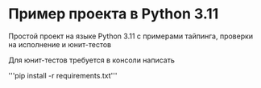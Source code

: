 <h1>Пример проекта в Python 3.11</h1>
<p>Простой проект на языке Python 3.11 с примерами тайпинга, проверки на исполнение и юнит-тестов</p>
<p>Для юнит-тестов требуется в консоли написать</p>
'''pip install -r requirements.txt'''